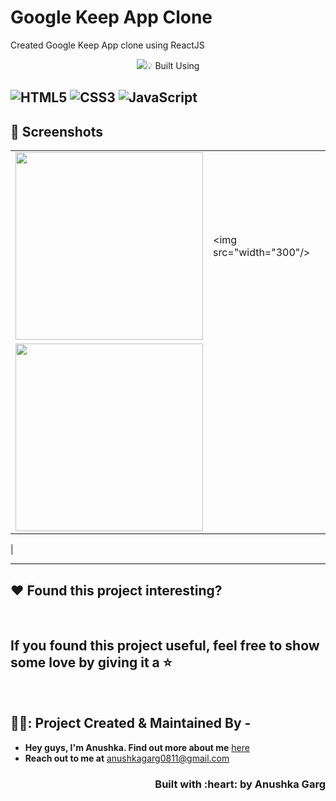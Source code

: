 # Google Keep App Clone
Created Google Keep App clone using ReactJS
<p align = "center">
<img src="/></p>

</p>

## :bulb: Built Using
<img alt="HTML5" src="https://img.shields.io/badge/html5-%23E34F26.svg?&style=for-the-badge&logo=html5&logoColor=white"/> <img alt="CSS3" src="https://img.shields.io/badge/css3-%231572B6.svg?&style=for-the-badge&logo=css3&logoColor=white"/> <img alt="JavaScript" src="https://img.shields.io/badge/javascript-%23323330.svg?&style=for-the-badge&logo=javascript&logoColor=%23F7DF1E"/>
---

## :iphone: Screenshots

|                                   |                                   |
| --------------------------------- | --------------------------------- |
| <img src=""  width="300"/> | <img src="width="300"/> |
| <img src="" width="300"/>  |
|

---


## :heart: Found this project interesting?

<br>

## If you found this project useful, feel free to show some love by giving it a :star:
<br>
<!-- CONTACT -->

## 🧚‍♀️: Project Created & Maintained By -

- **Hey guys, I'm Anushka. Find out more about me** [ here](https://www.linkedin.com/in/anushka-garg-b6759318a/)
- **Reach out to me at** [anushkagarg0811@gmail.com](anushkagarg0811@gmail.com)

<h3 align="right">Built with :heart: by Anushka Garg</h3>
